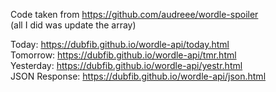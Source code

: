 Code taken from https://github.com/audreee/wordle-spoiler  
(all I did was update the array)  

Today: https://dubfib.github.io/wordle-api/today.html  
Tomorrow: https://dubfib.github.io/wordle-api/tmr.html  
Yesterday: https://dubfib.github.io/wordle-api/yestr.html  
JSON Response: https://dubfib.github.io/wordle-api/json.html

